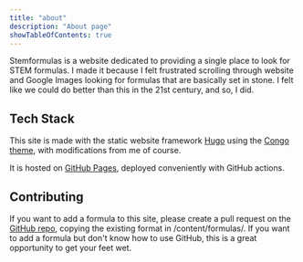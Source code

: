 ```yaml
---
title: "about"
description: "About page"
showTableOfContents: true
---
```


Stemformulas is a website dedicated to providing a single place to look for STEM formulas. I made it
because I felt frustrated scrolling through website and Google Images looking for formulas that are basically
set in stone. I felt like we could do better than this in the 21st century, and so, I did.


## Tech Stack
This site is made with the static website framework [Hugo](https://gohugo.io/) using the [Congo theme](https://github.com/jpanther/congo),
with modifications from me of course.

It is hosted on [GitHub Pages](https://pages.github.com/), deployed conveniently with GitHub actions.

## Contributing
If you want to add a formula to this site, please create a pull request on the
[GitHub repo](https://github.com/kevinlinxc/stemformulas.com), copying the existing
format in /content/formulas/. If you want to add a formula but don't know how to use GitHub,
this is a great opportunity to get your feet wet.
